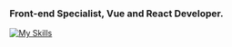 ### Front-end Specialist, Vue and React Developer.
[![My Skills](https://skillicons.dev/icons?i=html,css,js,ts,nodejs,vue,nuxtjs,react,nextjs)](https://skillicons.dev)


<!--
**marcelodolza/marcelodolza** is a ✨ _special_ ✨ repository because its `README.md` (this file) appears on your GitHub profile.

Here are some ideas to get you started:

- 🔭 I’m currently working on ...
- 🌱 I’m currently learning ...
- 👯 I’m looking to collaborate on ...
- 🤔 I’m looking for help with ...
- 💬 Ask me about ...
- 📫 How to reach me: ...
- 😄 Pronouns: ...
- ⚡ Fun fact: ...
-->
